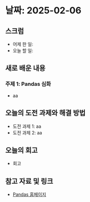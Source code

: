 # 날짜: 2025-02-06

## 스크럼
- 어제 한 일: 
- 오늘 할 일: 

## 새로 배운 내용
### 주제 1: Pandas 심화
- aa

## 오늘의 도전 과제와 해결 방법
- 도전 과제 1: aa
- 도전 과제 2: aa

## 오늘의 회고
- 회고

## 참고 자료 및 링크
- [Pandas 홈페이지](https://numpy.org/)
